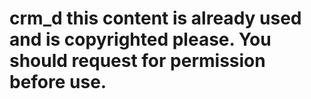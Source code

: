 # crm_d this content is already used and is copyrighted please. You should request for permission before use.
